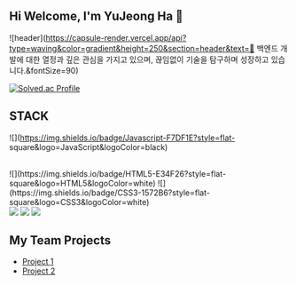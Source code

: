 ## Hi Welcome, I'm YuJeong Ha 👋



![header](https://capsule-render.vercel.app/api?type=waving&color=gradient&height=250&section=header&text=💼 백엔드 개발에 대한 열정과 깊은 관심을 가지고 있으며, 끊임없이 기술을 탐구하며 성장하고 있습니다.&fontSize=90)
<!--
**HaYuJeong/HaYuJeong** is a ✨ _special_ ✨ repository because its `README.md` (this file) appears on your GitHub profile.

Here are some ideas to get you started:

- 🔭 I’m currently working on ...
- 🌱 I’m currently learning ...
- 👯 I’m looking to collaborate on ...
- 🤔 I’m looking for help with ...
- 💬 Ask me about ...
- 📫 How to reach me: ...
- 😄 Pronouns: ...
- ⚡ Fun fact: ...
-->

[![Solved.ac Profile](http://mazassumnida.wtf/api/generate_badge?boj=hayj6935)](https://solved.ac/hayj6935)

<a href="![Anurag's GitHub stats](https://github-readme-stats.vercel.app/api?username=HaYuJeong&show_icons=true&theme=radical) "></a>

## STACK

![](https://img.shields.io/badge/Javascript-F7DF1E?style=flat-
square&logo=JavaScript&logoColor=black)

<br>
![](https://img.shields.io/badge/HTML5-E34F26?style=flat-
square&logo=HTML5&logoColor=white)
![](https://img.shields.io/badge/CSS3-1572B6?style=flat-square&logo=CSS3&logoColor=white)

<br>
<img src="https://img.shields.io/badge/java-007396?style=for-the-badge&logo=OpenJDK&logoColor=white">
<img src="https://img.shields.io/badge/Spring-6DB33F?style=for-the-badge&logo=Spring&logoColor=white">
<img src="https://img.shields.io/badge/springboot-6DB33F?style=for-the-badge&logo=springboot&logoColor=white">
<br>


## My Team Projects

- [Project 1](https://github.com/Bkukim/LottoTeamProject)
- [Project 2](https://github.com/Bkukim/lotto_board_project)
